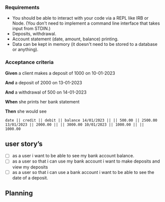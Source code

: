 ### **Requirements**

- You should be able to interact with your code via a REPL like IRB or Node. (You don't need to implement a command line interface that takes input from STDIN.)
- Deposits, withdrawal.
- Account statement (date, amount, balance) printing.
- Data can be kept in memory (it doesn't need to be stored to a database or anything).

### **Acceptance criteria**

**Given** a client makes a deposit of 1000 on 10-01-2023

**And** a deposit of 2000 on 13-01-2023

**And** a withdrawal of 500 on 14-01-2023

**When** she prints her bank statement

**Then** she would see

`date || credit || debit || balance
14/01/2023 || || 500.00 || 2500.00
13/01/2023 || 2000.00 || || 3000.00
10/01/2023 || 1000.00 || || 1000.00`

## user story’s

- [ ]  as a user i want to be able to see my bank account balance.
- [ ]  as a user so that i can use my bank account i want to make deposits and view my deposits
- [ ]  as a user so that i can use a bank account i want to be able to see the date of a deposit.

## Planning

